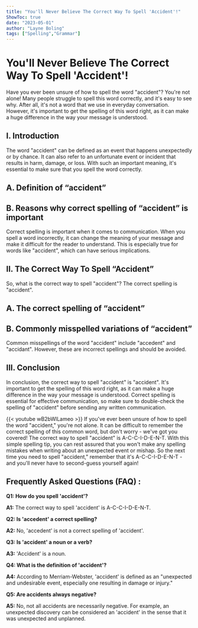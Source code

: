 ```yaml
---
title: "You'll Never Believe The Correct Way To Spell 'Accident'!"
ShowToc: true 
date: "2023-05-01"
author: "Layne Boling" 
tags: ["Spelling","Grammar"]
---
```

# You'll Never Believe The Correct Way To Spell 'Accident'!

Have you ever been unsure of how to spell the word "accident"? You're not alone! Many people struggle to spell this word correctly, and it's easy to see why. After all, it's not a word that we use in everyday conversation. However, it's important to get the spelling of this word right, as it can make a huge difference in the way your message is understood.

## I. Introduction

The word "accident" can be defined as an event that happens unexpectedly or by chance. It can also refer to an unfortunate event or incident that results in harm, damage, or loss. With such an important meaning, it's essential to make sure that you spell the word correctly.

## A. Definition of “accident”

## B. Reasons why correct spelling of “accident” is important

Correct spelling is important when it comes to communication. When you spell a word incorrectly, it can change the meaning of your message and make it difficult for the reader to understand. This is especially true for words like "accident", which can have serious implications. 

## II. The Correct Way To Spell “Accident”

So, what is the correct way to spell "accident"? The correct spelling is "accident".

## A. The correct spelling of “accident”

## B. Commonly misspelled variations of “accident”

Common misspellings of the word "accident" include "accedent" and "accidant". However, these are incorrect spellings and should be avoided.

## III. Conclusion

In conclusion, the correct way to spell "accident" is "accident". It's important to get the spelling of this word right, as it can make a huge difference in the way your message is understood. Correct spelling is essential for effective communication, so make sure to double-check the spelling of "accident" before sending any written communication.

{{< youtube wB2bWlLameo >}} 
If you've ever been unsure of how to spell the word "accident," you're not alone. It can be difficult to remember the correct spelling of this common word, but don't worry - we've got you covered! The correct way to spell "accident" is A-C-C-I-D-E-N-T. With this simple spelling tip, you can rest assured that you won't make any spelling mistakes when writing about an unexpected event or mishap. So the next time you need to spell "accident," remember that it's A-C-C-I-D-E-N-T - and you'll never have to second-guess yourself again!

## Frequently Asked Questions (FAQ) :
**Q1: How do you spell 'accident'?**

**A1:** The correct way to spell 'accident' is A-C-C-I-D-E-N-T.

**Q2: Is 'accedent' a correct spelling?**

**A2:** No, 'accedent' is not a correct spelling of 'accident'.

**Q3: Is 'accident' a noun or a verb?**

**A3:** 'Accident' is a noun.

**Q4: What is the definition of 'accident'?**

**A4:** According to Merriam-Webster, 'accident' is defined as an "unexpected and undesirable event, especially one resulting in damage or injury."

**Q5: Are accidents always negative?**

**A5:** No, not all accidents are necessarily negative. For example, an unexpected discovery can be considered an 'accident' in the sense that it was unexpected and unplanned.





